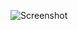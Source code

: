 ![Screenshot](https://raw.githubusercontent.com/Cryakl/Ultimate-RAT-Collection/refs/heads/main/Rejoice/Rejoice%203.1/Screenshot.png)
